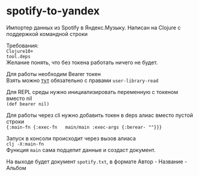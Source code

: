 # spotify-to-yandex
Импортер данных из Spotify в Яндекс.Музыку. Написан на Clojure с поддержкой командной строки

Требования:   
`Clojure10+`  
`tool.deps`  
Желание понять, что без токена работать ничего не будет.

Для работы необходим Bearer токен    
Взять можно [тут](https://developer.spotify.com/console/get-current-user-saved-tracks) обязательно с правами `user-library-read`

Для REPL среды нужно инициализировать переменную с токеном вместо nil  
`(def bearer nil)`

Для работы через cli нужно добавить токен в deps алиас вместо пустой строки  
`{:main-fn {:exec-fn   main/main
            :exec-args {:berear- ""}}}`
            
Запуск в консоли происходит через вызов алиаса  
`clj -X:main-fn`  
Функция `main` сама подцепит данные и создаст документ.

На выходе будет документ `spotify.txt`, в формате Автор - Название - Альбом
